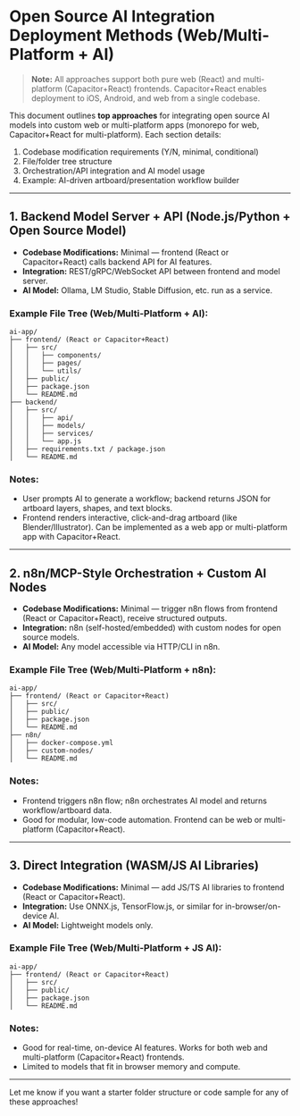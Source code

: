 # Open Source AI Integration Deployment Methods (Web/Multi-Platform + AI)

> **Note:** All approaches support both pure web (React) and multi-platform (Capacitor+React) frontends. Capacitor+React enables deployment to iOS, Android, and web from a single codebase.

This document outlines **top approaches** for integrating open source AI models into custom web or multi-platform apps (monorepo for web, Capacitor+React for multi-platform). Each section details:

1. Codebase modification requirements (Y/N, minimal, conditional)
2. File/folder tree structure
3. Orchestration/API integration and AI model usage
4. Example: AI-driven artboard/presentation workflow builder

---

## 1. **Backend Model Server + API (Node.js/Python + Open Source Model)**

* **Codebase Modifications:** Minimal — frontend (React or Capacitor+React) calls backend API for AI features.
* **Integration:** REST/gRPC/WebSocket API between frontend and model server.
* **AI Model:** Ollama, LM Studio, Stable Diffusion, etc. run as a service.

### Example File Tree (Web/Multi-Platform + AI):

```
ai-app/
├── frontend/ (React or Capacitor+React)
│   ├── src/
│   │   ├── components/
│   │   ├── pages/
│   │   └── utils/
│   ├── public/
│   ├── package.json
│   └── README.md
├── backend/
│   ├── src/
│   │   ├── api/
│   │   ├── models/
│   │   ├── services/
│   │   └── app.js
│   ├── requirements.txt / package.json
│   └── README.md
```

### Notes:

* User prompts AI to generate a workflow; backend returns JSON for artboard layers, shapes, and text blocks.
* Frontend renders interactive, click-and-drag artboard (like Blender/Illustrator). Can be implemented as a web app or multi-platform app with Capacitor+React.

---

## 2. **n8n/MCP-Style Orchestration + Custom AI Nodes**

* **Codebase Modifications:** Minimal — trigger n8n flows from frontend (React or Capacitor+React), receive structured outputs.
* **Integration:** n8n (self-hosted/embedded) with custom nodes for open source models.
* **AI Model:** Any model accessible via HTTP/CLI in n8n.

### Example File Tree (Web/Multi-Platform + n8n):

```
ai-app/
├── frontend/ (React or Capacitor+React)
│   ├── src/
│   ├── public/
│   ├── package.json
│   └── README.md
├── n8n/
│   ├── docker-compose.yml
│   ├── custom-nodes/
│   └── README.md
```

### Notes:

* Frontend triggers n8n flow; n8n orchestrates AI model and returns workflow/artboard data.
* Good for modular, low-code automation. Frontend can be web or multi-platform (Capacitor+React).

---

## 3. **Direct Integration (WASM/JS AI Libraries)**

* **Codebase Modifications:** Minimal — add JS/TS AI libraries to frontend (React or Capacitor+React).
* **Integration:** Use ONNX.js, TensorFlow.js, or similar for in-browser/on-device AI.
* **AI Model:** Lightweight models only.

### Example File Tree (Web/Multi-Platform + JS AI):

```
ai-app/
├── frontend/ (React or Capacitor+React)
│   ├── src/
│   ├── public/
│   ├── package.json
│   └── README.md
```

### Notes:

* Good for real-time, on-device AI features. Works for both web and multi-platform (Capacitor+React) frontends.
* Limited to models that fit in browser memory and compute.

---

Let me know if you want a starter folder structure or code sample for any of these approaches! 
